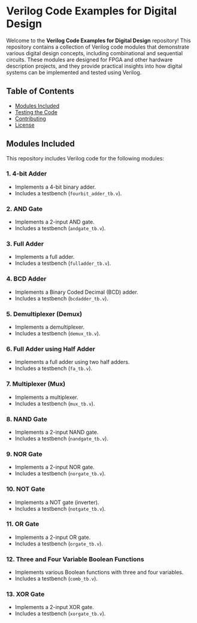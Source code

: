 # Verilog Code Examples for Digital Design

Welcome to the **Verilog Code Examples for Digital Design** repository! This repository contains a collection of Verilog code modules that demonstrate various digital design concepts, including combinational and sequential circuits. These modules are designed for FPGA and other hardware description projects, and they provide practical insights into how digital systems can be implemented and tested using Verilog.

## Table of Contents

- [Modules Included](#modules-included)
- [Testing the Code](#testing-the-code)
- [Contributing](#contributing)
- [License](#license)

## Modules Included

This repository includes Verilog code for the following modules:

### 1. **4-bit Adder**
   - Implements a 4-bit binary adder.
   - Includes a testbench (`fourbit_adder_tb.v`).

### 2. **AND Gate**
   - Implements a 2-input AND gate.
   - Includes a testbench (`andgate_tb.v`).

### 3. **Full Adder**
   - Implements a full adder.
   - Includes a testbench (`fulladder_tb.v`).

### 4. **BCD Adder**
   - Implements a Binary Coded Decimal (BCD) adder.
   - Includes a testbench (`bcdadder_tb.v`).

### 5. **Demultiplexer (Demux)**
   - Implements a demultiplexer.
   - Includes a testbench (`demux_tb.v`).

### 6. **Full Adder using Half Adder**
   - Implements a full adder using two half adders.
   - Includes a testbench (`fa_tb.v`).

### 7. **Multiplexer (Mux)**
   - Implements a multiplexer.
   - Includes a testbench (`mux_tb.v`).

### 8. **NAND Gate**
   - Implements a 2-input NAND gate.
   - Includes a testbench (`nandgate_tb.v`).

### 9. **NOR Gate**
   - Implements a 2-input NOR gate.
   - Includes a testbench (`norgate_tb.v`).

### 10. **NOT Gate**
   - Implements a NOT gate (inverter).
   - Includes a testbench (`notgate_tb.v`).

### 11. **OR Gate**
   - Implements a 2-input OR gate.
   - Includes a testbench (`orgate_tb.v`).

### 12. **Three and Four Variable Boolean Functions**
   - Implements various Boolean functions with three and four variables.
   - Includes a testbench (`comb_tb.v`).

### 13. **XOR Gate**
   - Implements a 2-input XOR gate.
   - Includes a testbench (`xorgate_tb.v`).
